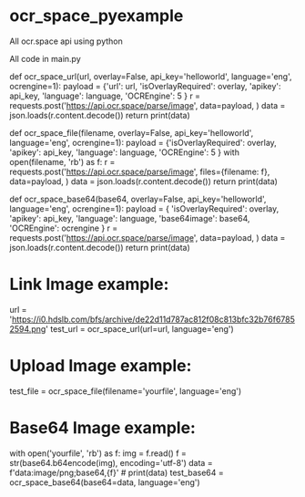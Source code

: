 # ocr_space_pyexample
All ocr.space api using python

All code in main.py


def ocr_space_url(url, overlay=False, api_key='helloworld', language='eng', ocrengine=1):
    payload = {'url': url,
               'isOverlayRequired': overlay,
               'apikey': api_key,
               'language': language,
               'OCREngine': 5
               }
    r = requests.post('https://api.ocr.space/parse/image',
                      data=payload,
                      )
    data = json.loads(r.content.decode())
    return print(data)


def ocr_space_file(filename, overlay=False, api_key='helloworld', language='eng', ocrengine=1):
    payload = {'isOverlayRequired': overlay,
               'apikey': api_key,
               'language': language,
               'OCREngine': 5
               }
    with open(filename, 'rb') as f:
        r = requests.post('https://api.ocr.space/parse/image',
                          files={filename: f},
                          data=payload,
                          )
        data = json.loads(r.content.decode())
        return print(data)


def ocr_space_base64(base64, overlay=False, api_key='helloworld', language='eng', ocrengine=1):
    payload = {
        'isOverlayRequired': overlay,
        'apikey': api_key,
        'language': language,
        'base64image': base64,
        'OCREngine': ocrengine
    }
    r = requests.post('https://api.ocr.space/parse/image',
                      data=payload,
                      )
    data = json.loads(r.content.decode())
    return print(data)


# Link Image example:
url = 'https://i0.hdslb.com/bfs/archive/de22d11d787ac812f08c813bfc32b76f67852594.png'
test_url = ocr_space_url(url=url, language='eng')

# Upload Image example:

test_file = ocr_space_file(filename='yourfile', language='eng')

# Base64 Image example:
with open('yourfile', 'rb') as f:
    img = f.read()
    f = str(base64.b64encode(img), encoding='utf-8')
    data = f'data:image/png;base64,{f}'
    # print(data)
test_base64 = ocr_space_base64(base64=data, language='eng')
